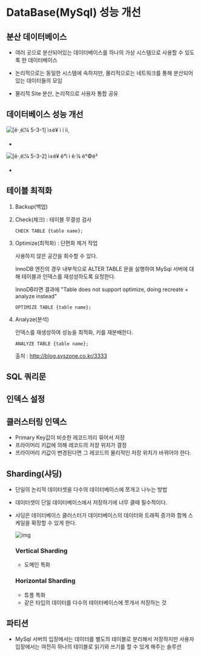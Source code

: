 # DataBase(MySql) 성능 개선

## 분산 데이터베이스

* 여러 곳으로 분산되어있는 데이터베이스를 하나의 가상 시스템으로 사용할 수 있도록 한 데이터베이스


* 논리적으로는 동일한 시스템에 속하지만, 물리적으로는 네트워크를 통해 분산되어 있는 데이터들의 모임
* 물리적 Site 분산, 논리적으로 사용자 통합 공유

## 데이터베이스 성능 개선

![[ê·¸ë¦¼ 5-3-1] ì±ë¥ ì í ìì¸](http://www.dbguide.net/publishing/img/dbguide/edu/071107_c_1.gif)

* ​

![[ê·¸ë¦¼ 5-3-2] ì±ë¥ ê°ì  ì ê·¼ ë°©ë²](http://www.dbguide.net/publishing/img/dbguide/edu/071107_c_101.gif)

* ​

## 테이블 최적화

1. Backup(백업)

2. Check(체크) : 테이블 무결성 검사

   ```
   CHECK TABLE {table name};
   ```

3. Optimize(최적화) : 단편화 제거 작업

   사용하지 않은 공간을 회수할 수 있다.

   InnoDB 엔진의 경우 내부적으로 ALTER TABLE 문을 실행하여 MySql 서버에 대해 테이블과 인덱스를 재성성하도록 요청한다.

   InnoDB라면 결과에 "Table does not support optimize, doing recreate + analyze instead"

   ```
   OPTIMIZE TABLE {table name};
   ```

4. Analyze(분석)

   인덱스를 재생성하여 성능을 최적화, 키를 재분배한다.

   ```
   ANALYZE TABLE {table name};
   ```

   출처 : http://blog.syszone.co.kr/3333

## SQL 쿼리문

## 인덱스 설정

## 클러스터링 인덱스

* Primary Key값이 비슷한 레코드끼리 묶어서 저장
* 프라이머리 키값에 의해 레코드의 저장 위치가 결정
* 프라이머리 키값이 변경된다면 그 레코드의 물리적인 저장 위치가 바뀌어야 한다.

## Sharding(샤딩)

- 단일의 논리적 데이터셋을 다수의 데이터베이스에 쪼개고 나누는 방법

- 데이터셋이 단일 데이터베이스에서 저장하기에 너무 클때 필수적이다.

- 샤딩은 데이터베이스 클러스터가 데이터베이스의 데이터와 트래픽 증가와 함께 스케일을 확장할 수 있게 한다.

  ![img](http://cfile1.uf.tistory.com/image/2724CE4F582ADE5B014BED)

  ### Vertical Sharding

  - 도메인 특화

  ### Horizontal Sharding

  - 튜플 특화
  - 같은 타입의 데이터를 다수의 테이터베이스에 쪼개서 저장하는 것

## 파티션

* MySql 서버의 입장에서는 데이터를 별도의 테이블로 분리해서 저장하지만 사용자 입장에서는 여전히 하나의 테이블로 읽기와 쓰기를 할 수 있게 해주는 솔루션

  ​